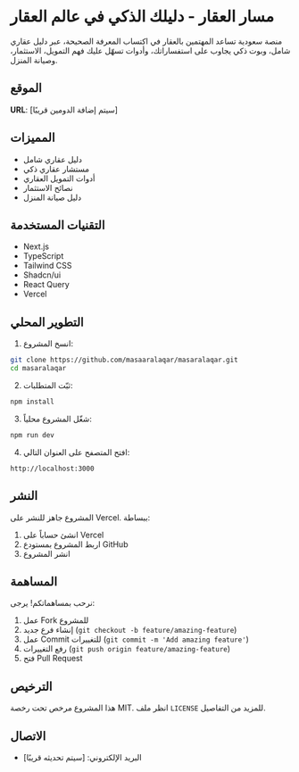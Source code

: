 # مسار العقار - دليلك الذكي في عالم العقار

منصة سعودية تساعد المهتمين بالعقار في اكتساب المعرفة الصحيحة، عبر دليل عقاري شامل، وبوت ذكي يجاوب على استفساراتك، وأدوات تسهّل عليك فهم التمويل، الاستثمار، وصيانة المنزل.

## الموقع

**URL**: [سيتم إضافة الدومين قريبًا]

## المميزات

- دليل عقاري شامل
- مستشار عقاري ذكي
- أدوات التمويل العقاري
- نصائح الاستثمار
- دليل صيانة المنزل

## التقنيات المستخدمة

- Next.js
- TypeScript
- Tailwind CSS
- Shadcn/ui
- React Query
- Vercel

## التطوير المحلي

1. انسخ المشروع:
```bash
git clone https://github.com/masaaralaqar/masaralaqar.git
cd masaralaqar
```

2. ثبّت المتطلبات:
```bash
npm install
```

3. شغّل المشروع محلياً:
```bash
npm run dev
```

4. افتح المتصفح على العنوان التالي:
```
http://localhost:3000
```

## النشر

المشروع جاهز للنشر على Vercel. ببساطة:

1. انشئ حساباً على Vercel
2. اربط المشروع بمستودع GitHub
3. انشر المشروع

## المساهمة

نرحب بمساهماتكم! يرجى:

1. عمل Fork للمشروع
2. إنشاء فرع جديد (`git checkout -b feature/amazing-feature`)
3. عمل Commit للتغييرات (`git commit -m 'Add amazing feature'`)
4. رفع التغييرات (`git push origin feature/amazing-feature`)
5. فتح Pull Request

## الترخيص

هذا المشروع مرخص تحت رخصة MIT. انظر ملف `LICENSE` للمزيد من التفاصيل.

## الاتصال

- البريد الإلكتروني: [سيتم تحديثه قريبًا]

